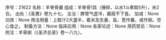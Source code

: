 序号：21622
名称：羊脊骨羹
组成：羊脊骨1具（捶碎，以水1斗煮取5升），米2合。
出处：《圣惠》卷九十七。
主治：脾胃气虚冷，羸瘦不下食。
加减：None
功效：None
用法用量：上取汁2大盏半，着米及生姜、盐、葱作羹，或作粥。空心食之。
制备方法：None
临床应用：None
各家论述：None
用药禁忌：None
附注：羊骨粥（《圣济总录》卷一八九）。
